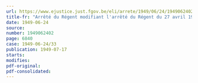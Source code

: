 ```yaml
---
url: https://www.ejustice.just.fgov.be/eli/arrete/1949/06/24/1949062402/justel
title-fr: "Arrêté du Régent modifiant l'arrêté du Régent du 27 avril 1945 réglant la situation des agents de l'Etat qui ont interrompu leurs fonctions pour des motifs légitimes dus à la guerre et régularisant la situation des ayants droit des agents de l'Etat décédés ou non encore rentrés au pays par le fait de la guerre"
date: 1949-06-24
source:
number: 1949062402
page: 6840
case: 1949-06-24/33
publication: 1949-07-17
starts:
modifies:
pdf-original:
pdf-consolidated:
---
```


